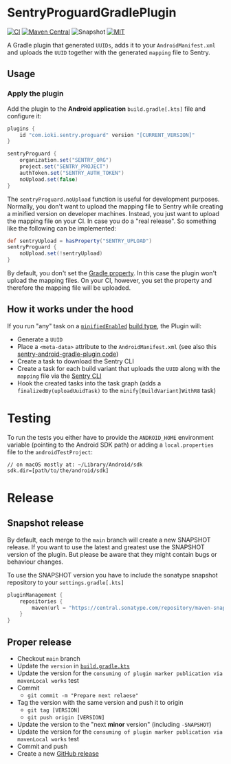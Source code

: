 # SentryProguardGradlePlugin

[![CI](https://github.com/ioki-mobility/SentryProguardGradlePlugin/actions/workflows/test-plugin.yml/badge.svg)](https://github.com/ioki-mobility/SentryProguardGradlePlugin/actions/workflows/test-plugin.yml)
[![Maven Central](https://img.shields.io/maven-central/v/com.ioki.sentry.proguard/sentry-proguard-gradle-plugin?labelColor=%2324292E&color=%233246c8)](https://central.sonatype.com/namespace/com.ioki.sentry.proguard) <!-- Disabled because of: https://github.com/badges/shields/pull/10997 
[![Snapshot](https://img.shields.io/nexus/s/com.ioki.sentry.proguard/sentry-proguard-gradle-plugin?labelColor=%2324292E&color=%234f78ff&server=https://s01.oss.sonatype.org)](https://s01.oss.sonatype.org/content/repositories/snapshots/com/ioki/sentry/proguard) -->
![Snapshot](https://img.shields.io/maven-metadata/v?metadataUrl=https://central.sonatype.com/repository/maven-snapshots/com/ioki/sentry/proguard/sentry-proguard-gradle-plugin/maven-metadata.xml&labelColor=%2324292E&color=%234f78ff&label=maven-snapshot)
[![MIT](https://img.shields.io/badge/license-MIT-blue.svg?labelColor=%2324292E&color=%23d11064)](https://github.com/ioki-mobility/SentryProguardGradlePlugin/blob/main/LICENSE.md)

A Gradle plugin that generated `UUIDs`, adds it to your `AndroidManifest.xml` 
and uploads the `UUID` together with the generated `mapping` file to Sentry.     

## Usage

### Apply the plugin

Add the plugin to the **Android application** `build.gradle[.kts]` file and configure it:

```groovy
plugins {
    id "com.ioki.sentry.proguard" version "[CURRENT_VERSION]"
}

sentryProguard {
    organization.set("SENTRY_ORG")
    project.set("SENTRY_PROJECT")
    authToken.set("SENTRY_AUTH_TOKEN")
    noUpload.set(false)
}
```

The `sentryProguard.noUpload` function is useful for development purposes.
Normally, you don't want to upload the mapping file to Sentry while creating a minified version on developer machines.
Instead, you just want to upload the mapping file on your CI. In case you do a "real release".
So something like the following can be implemented:

```groovy
def sentryUpload = hasProperty("SENTRY_UPLOAD")
sentryProguard {
    noUpload.set(!sentryUpload)
}
```

By default, you don't set the [Gradle property](https://docs.gradle.org/8.0.2/userguide/build_environment.html#sec:gradle_configuration_properties).
In this case the plugin won't upload the mapping files.
On your CI, however, you set the property and therefore the mapping file will be uploaded.

## How it works under the hood

If you run "any" task on a [`minifiedEnabled`](https://developer.android.com/reference/tools/gradle-api/8.0/com/android/build/api/variant/CanMinifyCode) [build type](https://developer.android.com/studio/build/build-variants#build-types), the Plugin will:
* Generate a `UUID`
* Place a `<meta-data>` attribute to the `AndroidManifest.xml` (see also this [sentry-android-gradle-plugin code](https://github.com/getsentry/sentry-android-gradle-plugin/blob/fa322a5060fb29073006d4e0d2cb2c2b4eb39aaf/plugin-build/src/main/kotlin/io/sentry/android/gradle/ManifestWriter.kt#L11))
* Create a task to download the Sentry CLI
* Create a task for each build variant that uploads the `UUID` along with the `mapping` file via the [Sentry CLI](https://docs.sentry.io/product/cli/)
* Hook the created tasks into the task graph (adds a `finalizedBy(uploadUuidTask)` to the `minify[BuildVariant]WithR8` task)

# Testing

To run the tests you either have to provide the `ANDROID_HOME` environment variable (pointing to the Android SDK path) 
or adding a `local.properties` file to the `androidTestProject`:
```
// on macOS mostly at: ~/Library/Android/sdk
sdk.dir=[path/to/the/android/sdk]
```

# Release

## Snapshot release

By default, each merge to the `main` branch will create a new SNAPSHOT release.
If you want to use the latest and greatest use the SNAPSHOT version of the plugin.
But please be aware that they might contain bugs or behaviour changes.

To use the SNAPSHOT version you have to include the sonatype snapshot repository to your `settings.gradle[.kts]`
```kotlin
pluginManagement {
    repositories {
        maven(url = "https://central.sonatype.com/repository/maven-snapshots")
    }
}
```

## Proper release

* Checkout `main` branch
* Update the `version` in [`build.gradle.kts`](build.gradle.kts)
* Update the version for the `consuming of plugin marker publication via mavenLocal works` test
* Commit 
  * `git commit -m "Prepare next relaese"`
* Tag the version with the same version and push it to origin
  * `git tag [VERSION]`
  * `git push origin [VERSION]`
* Update the version to the "next **minor** version" (including `-SNAPSHOT`)
* Update the version for the `consuming of plugin marker publication via mavenLocal works` test
* Commit and push
* Create a new [GitHub release](https://github.com/ioki-mobility/SentryProguardGradlePlugin/releases/new)
